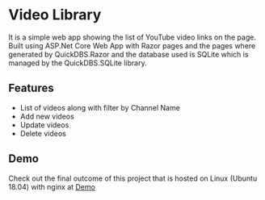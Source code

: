 # Video Library
It is a simple web app showing the list of YouTube video links on the page. Built using ASP.Net Core Web App with Razor pages and the pages where generated by QuickDBS.Razor and the database used is SQLite which is managed by the QuickDBS.SQLite library.

## Features
- List of videos along with filter by Channel Name
- Add new videos
- Update videos
- Delete videos

## Demo
Check out the final outcome of this project that is hosted on Linux (Ubuntu 18.04) with nginx at [Demo](https://vl.proinfocus.com)
